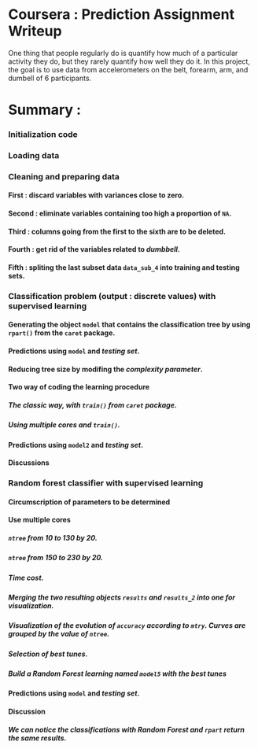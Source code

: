 # Coursera : Prediction Assignment Writeup
One thing that people regularly do is quantify how  much of a particular activity they do, but they rarely quantify how well they do it. In this project, the goal is to use data from accelerometers on the belt, forearm, arm, and dumbell of 6 participants.
# Summary :

### Initialization code
### Loading data
### Cleaning and preparing data
#### First : discard variables with variances close to zero.
#### Second : eliminate variables containing too high a proportion of `NA`.
#### Third : columns going from the first to the sixth are to be deleted.
#### Fourth : get rid of the variables related to _dumbbell_.
#### Fifth : spliting the last subset data `data_sub_4` into training and testing sets.
### Classification problem (output : discrete values) with supervised learning
#### Generating the object `model` that contains the classification tree by using `rpart()` from the `caret` package.
#### Predictions using `model` and _testing set_.
#### Reducing tree size by modifing the *complexity parameter*.
#### Two way of coding the learning procedure
##### The classic way, with `train()` from `caret` package.
##### Using multiple cores and `train()`.
#### Predictions using `model2` and _testing set_.
#### Discussions
### Random forest classifier with supervised learning
#### Circumscription of parameters to be determined
#### Use multiple cores
##### `ntree` from 10 to 130 by 20.
##### `ntree` from 150 to 230 by 20.
##### Time cost.
##### Merging the two resulting objects `results` and `results_2` into one for visualization.
##### Visualization of the evolution of `accuracy` according to `mtry`. Curves are grouped by the value of `ntree`.
##### Selection of best tunes.
##### Build a Random Forest learning named `model5` with the best tunes
#### Predictions using `model` and _testing set_.
#### Discussion
##### We can notice  the classifications with Random Forest and `rpart` return the same results.
